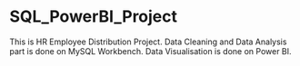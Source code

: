 # SQL_PowerBI_Project
This is HR Employee Distribution Project. Data Cleaning and Data Analysis part is done on MySQL Workbench. Data Visualisation is done on Power BI.
